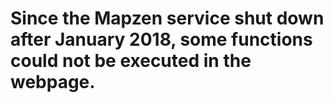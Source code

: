 # Since the Mapzen service shut down after January 2018, some functions could not be executed in the webpage.
